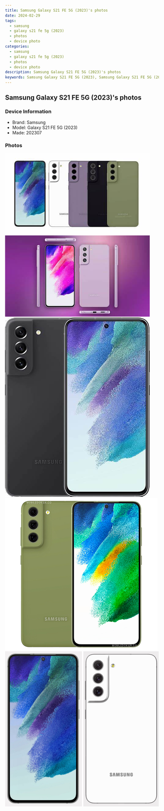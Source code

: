 ```yaml
---
title: Samsung Galaxy S21 FE 5G (2023)'s photos
date: 2024-02-29
tags: 
  - samsung
  - galaxy s21 fe 5g (2023)
  - photos
  - device photo
categories: 
  - samsung
  - galaxy s21 fe 5g (2023)
  - photos
  - device photo
description: Samsung Galaxy S21 FE 5G (2023)'s photos
keywords: Samsung Galaxy S21 FE 5G (2023), Samsung Galaxy S21 FE 5G (2023) photos, Samsung Galaxy S21 FE 5G (2023) device photo
---
```


## Samsung Galaxy S21 FE 5G (2023)'s photos

### Device Information

- Brand: Samsung
- Model: Galaxy S21 FE 5G (2023)
- Made: 202307

### Photos

![/images/best-assets/devices/samsung/samsung-galaxy-s21-fe-5g-(2023)/1.jpg](/images/best-assets/devices/samsung/samsung-galaxy-s21-fe-5g-(2023)/1.jpg)
![/images/best-assets/devices/samsung/samsung-galaxy-s21-fe-5g-(2023)/2.jpg](/images/best-assets/devices/samsung/samsung-galaxy-s21-fe-5g-(2023)/2.jpg)
![/images/best-assets/devices/samsung/samsung-galaxy-s21-fe-5g-(2023)/3.jpg](/images/best-assets/devices/samsung/samsung-galaxy-s21-fe-5g-(2023)/3.jpg)
![/images/best-assets/devices/samsung/samsung-galaxy-s21-fe-5g-(2023)/4.jpg](/images/best-assets/devices/samsung/samsung-galaxy-s21-fe-5g-(2023)/4.jpg)
![/images/best-assets/devices/samsung/samsung-galaxy-s21-fe-5g-(2023)/5.jpg](/images/best-assets/devices/samsung/samsung-galaxy-s21-fe-5g-(2023)/5.jpg)
